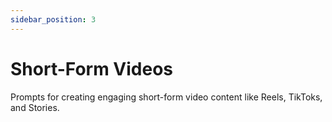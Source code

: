 ```yaml
---
sidebar_position: 3
---
```


# Short-Form Videos

Prompts for creating engaging short-form video content like Reels, TikToks, and Stories.
